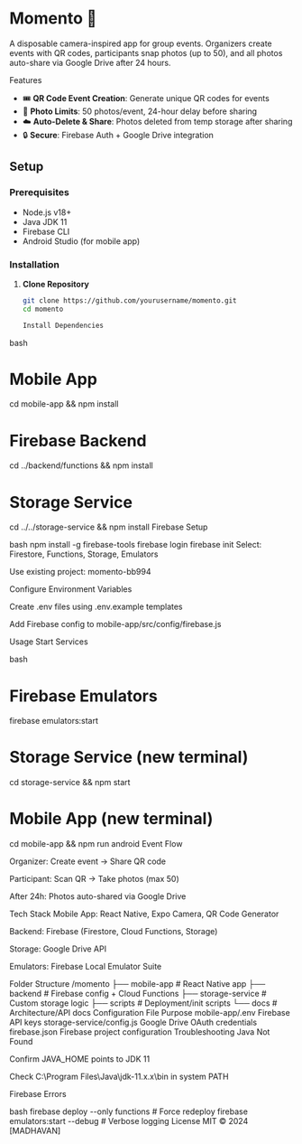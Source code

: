 # Momento 📸

A disposable camera-inspired app for group events. Organizers create events with QR codes, participants snap photos (up to 50), and all photos auto-share via Google Drive after 24 hours.

 Features
- 🎟️ **QR Code Event Creation**: Generate unique QR codes for events
- 📸 **Photo Limits**: 50 photos/event, 24-hour delay before sharing
- ☁️ **Auto-Delete & Share**: Photos deleted from temp storage after sharing
- 🔒 **Secure**: Firebase Auth + Google Drive integration

## Setup

### Prerequisites
- Node.js v18+
- Java JDK 11
- Firebase CLI
- Android Studio (for mobile app)

### Installation
1. **Clone Repository**
   ```bash
   git clone https://github.com/yourusername/momento.git
   cd momento

   Install Dependencies

bash
# Mobile App
cd mobile-app && npm install

# Firebase Backend
cd ../backend/functions && npm install

# Storage Service
cd ../../storage-service && npm install
Firebase Setup

bash
npm install -g firebase-tools
firebase login
firebase init
Select: Firestore, Functions, Storage, Emulators

Use existing project: momento-bb994

Configure Environment Variables

Create .env files using .env.example templates

Add Firebase config to mobile-app/src/config/firebase.js

Usage
Start Services

bash
# Firebase Emulators
firebase emulators:start

# Storage Service (new terminal)
cd storage-service && npm start

# Mobile App (new terminal)
cd mobile-app && npm run android
Event Flow

Organizer: Create event → Share QR code

Participant: Scan QR → Take photos (max 50)

After 24h: Photos auto-shared via Google Drive

Tech Stack
Mobile App: React Native, Expo Camera, QR Code Generator

Backend: Firebase (Firestore, Cloud Functions, Storage)

Storage: Google Drive API

Emulators: Firebase Local Emulator Suite

Folder Structure
/momento
├── mobile-app       # React Native app
├── backend          # Firebase config + Cloud Functions
├── storage-service  # Custom storage logic
├── scripts          # Deployment/init scripts
└── docs             # Architecture/API docs
Configuration
File	Purpose
mobile-app/.env	Firebase API keys
storage-service/config.js	Google Drive OAuth credentials
firebase.json	Firebase project configuration
Troubleshooting
Java Not Found

Confirm JAVA_HOME points to JDK 11

Check C:\Program Files\Java\jdk-11.x.x\bin in system PATH

Firebase Errors

bash
firebase deploy --only functions # Force redeploy
firebase emulators:start --debug # Verbose logging
License
MIT © 2024 [MADHAVAN]
